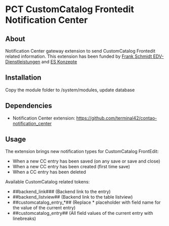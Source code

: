 PCT CustomCatalog Frontedit Notification Center
================

About
-----
Notification Center gateway extension to send CustomCatalog Frontedit related information.
This extension has been funded by [Frank Schmidt EDV-Dienstleistungen](https://www.fs-edv.com) and [ES Konzepte](http://www.es-konzepte.de/)

Installation
------------
Copy the module folder to /system/modules, update database

Dependencies
------------
- Notification Center extension: https://github.com/terminal42/contao-notification_center

Usage
------------
The extension brings new notification types for CustomCatalog FrontEdit:
* When a new CC entry has been saved (on any save or save and close)
* When a new CC entry has been created (first time save)
* When a CC entry has been deleted

Available CustomCatalog related tokens:
* ##backend_link### (Backend link to the entry)
* ##backend_listview## (Backend link to the table listview)
* ##customcatalog_entry_*## (Replace * placeholder with field name for the value of the current entry)
* ##customcatalog_entry## (All field values of the current entry with linebreaks)